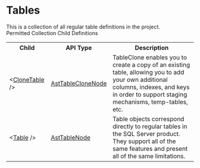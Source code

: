 # Tables

<div class="LanguageSummary"><div class ="SummaryItem">This is a collection of all regular table definitions in the project.</div></div><div class="SchemaBindingGroup"><div class="SchemaBindingGroupHeader">Permitted Collection Child Definitions</div><table id="SchemaBindingList" class="SchemaBindingList"><tbody><tr><th class="SchemaBindingNameColumnHeader">Child</th><th class="SchemaBindingTypeColumnHeader">API Type</th><th class="SchemaBindingSummaryColumnHeader">Description</th></tr><tr class="cd0"><td class="SchemaBindingName"><span class="punc">&lt;</span><a href=Varigence.Languages.Biml.Table.AstTableCloneNode.html">CloneTable</a><span class="punc"> /&gt;</span></td><td class="SchemaBindingType"><a href="../api-reference/Varigence.Languages.Biml.Table.AstTableCloneNode.html">AstTableCloneNode</a></td><td class="SchemaBindingSummary">TableClone enables you to create a copy of an existing table, allowing you to add your own additional columns, indexes, and keys in order to support staging mechanisms, temp-tables, etc.</td></tr><tr class="cd1"><td class="SchemaBindingName"><span class="punc">&lt;</span><a href=Varigence.Languages.Biml.Table.AstTableNode.html">Table</a><span class="punc"> /&gt;</span></td><td class="SchemaBindingType"><a href="../api-reference/Varigence.Languages.Biml.Table.AstTableNode.html">AstTableNode</a></td><td class="SchemaBindingSummary">Table objects correspond directly to regular tables in the SQL Server product. They support all of the same features and present all of the same limitations.</td></tr></tbody></table></div>